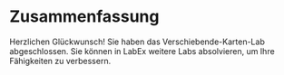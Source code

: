 # Zusammenfassung

Herzlichen Glückwunsch! Sie haben das Verschiebende-Karten-Lab abgeschlossen. Sie können in LabEx weitere Labs absolvieren, um Ihre Fähigkeiten zu verbessern.
